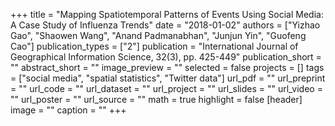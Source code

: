 +++
title = "Mapping Spatiotemporal Patterns of Events Using Social Media: A Case Study of Influenza Trends"
date = "2018-01-02"
authors = ["Yizhao Gao", "Shaowen Wang", "Anand Padmanabhan", "Junjun Yin", "Guofeng Cao"]
publication_types = ["2"]
publication = "International Journal of Geographical Information Science, 32(3), pp. 425-449"
publication_short = ""
abstract_short = ""
image_preview = ""
selected = false
projects = []
tags = ["social media", "spatial statistics", "Twitter data"]
url_pdf = ""
url_preprint = ""
url_code = ""
url_dataset = ""
url_project = ""
url_slides = ""
url_video = ""
url_poster = ""
url_source = ""
math = true
highlight = false
[header]
image = ""
caption = ""
+++
